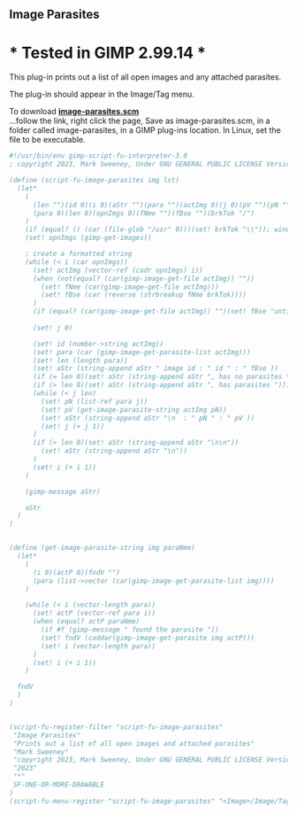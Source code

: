 ## Image Parasites

# * Tested in GIMP 2.99.14 *

This plug-in prints out a list of all open images and any attached parasites.
  
The plug-in should appear in the Image/Tag menu.  
  
To download [**image-parasites.scm**](https://raw.githubusercontent.com/script-fu/script-fu.github.io/main/plug-ins/image-parasites/image-parasites.scm)  
...follow the link, right click the page, Save as image-parasites.scm, in a folder called image-parasites, in a GIMP plug-ins location.  In Linux, set the file to be executable.
   
   

```scheme
#!/usr/bin/env gimp-script-fu-interpreter-3.0
; copyright 2023, Mark Sweeney, Under GNU GENERAL PUBLIC LICENSE Version 3"

(define (script-fu-image-parasites img lst)
  (let*
    (
      (len "")(id 0)(i 0)(aStr "")(para "")(actImg 0)(j 0)(pV "")(pN "")
      (para 0)(len 0)(opnImgs 0)(fNme "")(fBse "")(brkTok "/")
    )
    (if (equal? () (car (file-glob "/usr" 0)))(set! brkTok "\\")); windows OS
    (set! opnImgs (gimp-get-images))

    ; create a formatted string
    (while (< i (car opnImgs))
      (set! actImg (vector-ref (cadr opnImgs) i))
      (when (not(equal? (car(gimp-image-get-file actImg)) ""))
        (set! fNme (car(gimp-image-get-file actImg)))
        (set! fBse (car (reverse (strbreakup fNme brkTok))))
      )
      (if (equal? (car(gimp-image-get-file actImg)) "")(set! fBse "untitled"))
      
      (set! j 0)

      (set! id (number->string actImg))
      (set! para (car (gimp-image-get-parasite-list actImg)))
      (set! len (length para))
      (set! aStr (string-append aStr " image id : " id " : " fBse ))
      (if (= len 0)(set! aStr (string-append aStr ", has no parasites \n")))
      (if (> len 0)(set! aStr (string-append aStr ", has parasites ")))
      (while (< j len)
        (set! pN (list-ref para j))
        (set! pV (get-image-parasite-string actImg pN))
        (set! aStr (string-append aStr "\n  : " pN " : " pV ))
        (set! j (+ j 1))
      )
      (if (> len 0)(set! aStr (string-append aStr "\n\n"))
        (set! aStr (string-append aStr "\n"))
      )
      (set! i (+ i 1))
    )

    (gimp-message aStr)

    aStr
  )
)


(define (get-image-parasite-string img paraNme)
  (let*
    (
      (i 0)(actP 0)(fndV "")
      (para (list->vector (car(gimp-image-get-parasite-list img))))
    )

    (while (< i (vector-length para))
      (set! actP (vector-ref para i))
      (when (equal? actP paraNme)
        (if #f (gimp-message " found the parasite "))
        (set! fndV (caddar(gimp-image-get-parasite img actP)))
        (set! i (vector-length para))
      )
      (set! i (+ i 1))
    )

  fndV
  )
)


(script-fu-register-filter "script-fu-image-parasites"
 "Image Parasites" 
 "Prints out a list of all open images and attached parasites"
 "Mark Sweeney"
 "copyright 2023, Mark Sweeney, Under GNU GENERAL PUBLIC LICENSE Version 3"
 "2023"
 "*"
 SF-ONE-OR-MORE-DRAWABLE
)
(script-fu-menu-register "script-fu-image-parasites" "<Image>/Image/Tag")

```